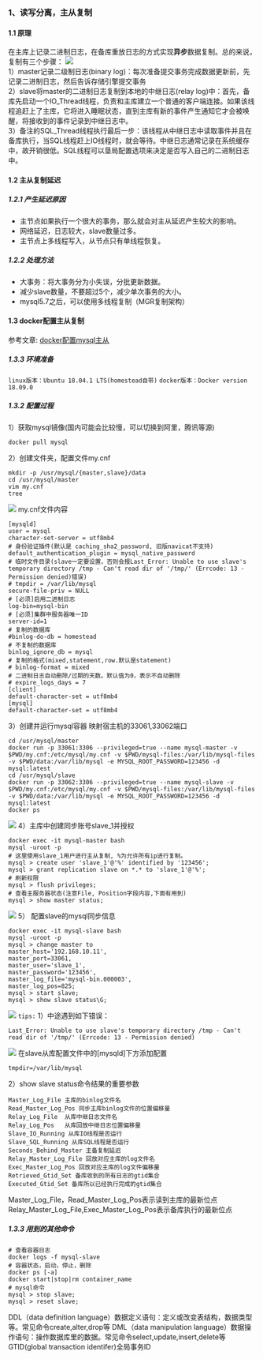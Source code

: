 ### 1、读写分离，主从复制
#### 1.1 原理
   在主库上记录二进制日志，在备库重放日志的方式实现**异步**数据复制。总的来说，复制有三个步骤：
![](https://raw.githubusercontent.com/dongdong5820/bedOfImage/master/mysql-repl/replication.jpg)   
1）master记录二级制日志(binary log)：每次准备提交事务完成数据更新前，先记录二进制日志，然后告诉存储引擎提交事务  
2）slave将master的二进制日志复制到本地的中继日志(relay log)中：首先，备库先启动一个IO_Thread线程，负责和主库建立一个普通的客户端连接。如果该线程追赶上了主库，它将进入睡眠状态，直到主库有新的事件产生通知它才会被唤醒，将接收到的事件记录到中继日志中。  
3）备注的SQL_Thread线程执行最后一步：该线程从中继日志中读取事件并且在备库执行，当SQL线程赶上IO线程时，就会等待。中继日志通常记录在系统缓存中，故开销很低。SQL线程可以垦局配置选项来决定是否写入自己的二进制日志中。

#### 1.2 主从复制延迟
##### 1.2.1 产生延迟原因
- 主节点如果执行一个很大的事务，那么就会对主从延迟产生较大的影响。
- 网络延迟，日志较大，slave数量过多。
- 主节点上多线程写入，从节点只有单线程恢复。
##### 1.2.2 处理方法
- 大事务：将大事务分为小失误，分批更新数据。
- 减少slave数量，不要超过5个，减少单次事务的大小。
- mysql5.7之后，可以使用多线程复制（MGR复制架构）
#### 1.3 docker配置主从复制
参考文章: [docker配置mysql主从](https://www.mscto.com/cloud/246704.html)
##### 1.3.3 环境准备  
`linux版本：Ubuntu 18.04.1 LTS(homestead自带)`
`docker版本：Docker version 18.09.0`
##### 1.3.2 配置过程
1）获取mysql镜像(国内可能会比较慢，可以切换到阿里，腾讯等源)
``` shell
docker pull mysql
```
2）创建文件夹，配置文件my.cnf
``` shell
mkdir -p /usr/mysql/{master,slave}/data
cd /usr/mysql/master
vim my.cnf
tree
```
![](https://raw.githubusercontent.com/dongdong5820/bedOfImage/master/mysql-repl/tree.png)
my.cnf文件内容

``` shell
[mysqld]
user = mysql
character-set-server = utf8mb4
# 身份验证插件(默认是 caching_sha2_password, 旧版navicat不支持)
default_authentication_plugin = mysql_native_password
# 临时文件目录(slave一定要设置，否则会报Last_Error: Unable to use slave's temporary directory /tmp - Can't read dir of '/tmp/' (Errcode: 13 - Permission denied)错误)
# tmpdir = /var/lib/mysql
secure-file-priv = NULL
# [必须]启用二进制日志
log-bin=mysql-bin
# [必须]集群中服务器唯一ID
server-id=1
# 复制的数据库
#binlog-do-db = homestead
# 不复制的数据库
binlog_ignore_db = mysql
# 复制的格式(mixed,statement,row.默认是statement)
# binlog-format = mixed
# 二进制日志自动删除/过期的天数。默认值为0，表示不自动删除
# expire_logs_days = 7
[client]
default-character-set = utf8mb4
[mysql]
default-character-set = utf8mb4
```
3）创建并运行mysql容器
映射宿主机的33061,33062端口
``` shell
cd /usr/mysql/master
docker run -p 33061:3306 --privileged=true --name mysql-master -v $PWD/my.cnf:/etc/mysql/my.cnf -v $PWD/mysql-files:/var/lib/mysql-files -v $PWD/data:/var/lib/mysql -e MYSQL_ROOT_PASSWORD=123456 -d mysql:latest
cd /usr/mysql/slave
docker run -p 33062:3306 --privileged=true --name mysql-slave -v $PWD/my.cnf:/etc/mysql/my.cnf -v $PWD/mysql-files:/var/lib/mysql-files -v $PWD/data:/var/lib/mysql -e MYSQL_ROOT_PASSWORD=123456 -d mysql:latest
docker ps
```
![](https://raw.githubusercontent.com/dongdong5820/bedOfImage/master/mysql-repl/docker-ps.png)
4）主库中创建同步账号slave_1并授权
``` shell
docker exec -it mysql-master bash
mysql -uroot -p
# 这里使用slave_1用户进行主从复制, %为允许所有ip进行复制。
mysql > create user 'slave_1'@'%' identified by '123456';
mysql > grant replication slave on *.* to 'slave_1'@'%';
# 刷新权限
mysql > flush privileges;
# 查看主服务器状态(注意File, Position字段内容,下面有用到)
mysql > show master status;
```
![](https://raw.githubusercontent.com/dongdong5820/bedOfImage/master/mysql-repl/master-status.png)
5） 配置slave的mysql同步信息

``` shell
docker exec -it mysql-slave bash
mysql -uroot -p
mysql > change master to 
master_host='192.168.10.11',
master_port=33061,
master_user='slave_1',
master_password='123456',
master_log_file='mysql-bin.000003',
master_log_pos=825;
mysql > start slave;
mysql > show slave status\G;
```
![](https://raw.githubusercontent.com/dongdong5820/bedOfImage/master/mysql-repl/slave-success.png)
`tips:`
1）中途遇到如下错误：

```mysql
Last_Error: Unable to use slave's temporary directory /tmp - Can't read dir of '/tmp/' (Errcode: 13 - Permission denied)
```
![](https://raw.githubusercontent.com/dongdong5820/bedOfImage/master/mysql-repl/slave-error.png)
在slave从库配置文件中的[mysqld]下方添加配置
``` mysql
tmpdir=/var/lib/mysql
```
2）show slave status命令结果的重要参数
```
Master_Log_File 主库的binlog文件名
Read_Master_Log_Pos 同步主库binlog文件的位置偏移量
Relay_Log_File	从库中继日志文件名
Relay_Log_Pos	从库回放中继日志位置偏移量
Slave_IO_Running 从库IO线程是否运行
Slave_SQL_Running 从库SQL线程是否运行
Seconds_Behind_Master 主备复制延迟
Relay_Master_Log_File 回放对应主库的log文件名
Exec_Master_Log_Pos 回放对应主库的log文件偏移量
Retrieved_Gtid_Set 备库收到的所有日志的gtid集合
Executed_Gtid_Set 备库所以已经执行完成的gtid集合
```
Master_Log_File，Read_Master_Log_Pos表示读到主库的最新位点
Relay_Master_Log_File,Exec_Master_Log_Pos表示备库执行的最新位点

##### 1.3.3 用到的其他命令
``` shell
# 查看容器日志
docker logs -f mysql-slave
# 容器状态，启动，停止，删除
docker ps [-a]
docker start|stop|rm container_name
# mysql命令
mysql > stop slave;
mysql > reset slave;
```
DDL（data definition language）数据定义语句：定义或改变表结构，数据类型等。常见命令create,alter,drop等
DML（data manipulation language）数据操作语句：操作数据库里的数据。常见命令select,update,insert,delete等
GTID(global transaction identifer)全局事务ID
